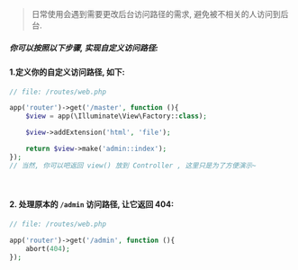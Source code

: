 > 日常使用会遇到需要更改后台访问路径的需求, 避免被不相关的人访问到后台.


##### 你可以按照以下步骤, 实现自定义访问路径:

#### 1.定义你的自定义访问路径, 如下:
```php
// file: /routes/web.php

app('router')->get('/master', function (){
    $view = app(\Illuminate\View\Factory::class);

    $view->addExtension('html', 'file');

    return $view->make('admin::index');
});
// 当然, 你可以吧返回 view() 放到 Controller , 这里只是为了方便演示~
```
<br>

#### 2. 处理原本的 `/admin` 访问路径, 让它返回 404:

```php
// file: /routes/web.php

app('router')->get('/admin', function (){
    abort(404);
});
```
